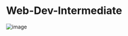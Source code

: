 # Web-Dev-Intermediate

![image](https://user-images.githubusercontent.com/117738625/225173369-bc639558-b058-4897-adcf-8e2d4aa8c321.png)
